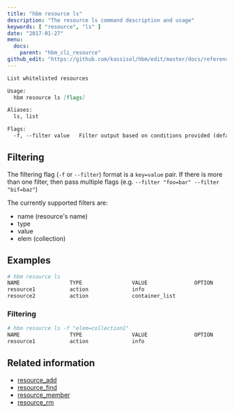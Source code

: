 ```yaml
---
title: "hbm resource ls"
description: "The resource ls command description and usage"
keywords: [ "resource", "ls" ]
date: "2017-01-27"
menu:
  docs:
    parent: "hbm_cli_resource"
github_edit: "https://github.com/kassisol/hbm/edit/master/docs/reference/commandline/resource_ls.md"
---
```


```markdown
List whitelisted resources

Usage:
  hbm resource ls [flags]

Aliases:
  ls, list

Flags:
  -f, --filter value   Filter output based on conditions provided (default [])
```

## Filtering

The filtering flag (`-f` or `--filter`) format is a `key=value` pair. If there is more
than one filter, then pass multiple flags (e.g. `--filter "foo=bar" --filter "bif=baz"`)

The currently supported filters are:

* name (resource's name)
* type
* value
* elem (collection)

## Examples

```bash
# hbm resource ls
NAME                TYPE                VALUE               OPTION              COLLECTIONS
resource1           action              info                                    collection1
resource2           action              container_list                          collection2
```

### Filtering

```bash
# hbm resource ls -f "elem=collection1"
NAME                TYPE                VALUE               OPTION              COLLECTIONS
resource1           action              info                                    collection1
```

## Related information

* [resource_add](resource_add.md)
* [resource_find](resource_find.md)
* [resource_member](resource_member.md)
* [resource_rm](resource_rm.md)

